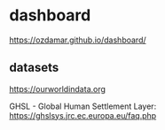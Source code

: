 # dashboard

https://ozdamar.github.io/dashboard/

## datasets

https://ourworldindata.org

GHSL - Global Human Settlement Layer: https://ghslsys.jrc.ec.europa.eu/faq.php
